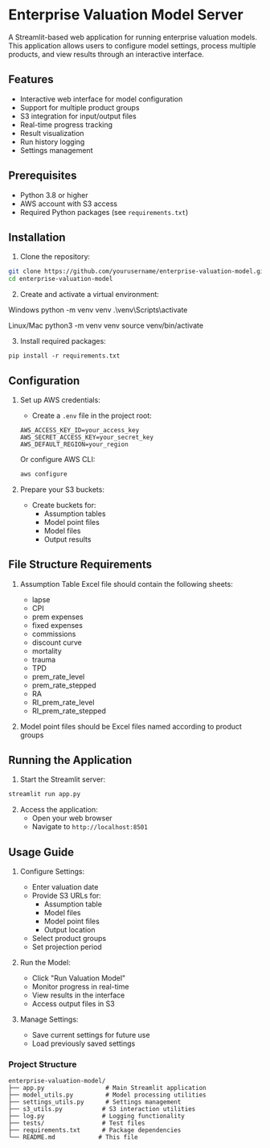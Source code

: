 # Enterprise Valuation Model Server

A Streamlit-based web application for running enterprise valuation models. This application allows users to configure model settings, process multiple products, and view results through an interactive interface.

## Features

- Interactive web interface for model configuration
- Support for multiple product groups
- S3 integration for input/output files
- Real-time progress tracking
- Result visualization
- Run history logging
- Settings management

## Prerequisites

- Python 3.8 or higher
- AWS account with S3 access
- Required Python packages (see `requirements.txt`)

## Installation

1. Clone the repository:

```bash
git clone https://github.com/yourusername/enterprise-valuation-model.git
cd enterprise-valuation-model
```
2. Create and activate a virtual environment:

Windows
python -m venv venv
.\venv\Scripts\activate


Linux/Mac
python3 -m venv venv
source venv/bin/activate

3. Install required packages:
```
pip install -r requirements.txt
```

## Configuration

1. Set up AWS credentials:
   - Create a `.env` file in the project root:
   ```
   AWS_ACCESS_KEY_ID=your_access_key
   AWS_SECRET_ACCESS_KEY=your_secret_key
   AWS_DEFAULT_REGION=your_region
   ```
   
   Or configure AWS CLI:
   ```bash
   aws configure
   ```

2. Prepare your S3 buckets:
   - Create buckets for:
     - Assumption tables
     - Model point files
     - Model files
     - Output results

## File Structure Requirements

1. Assumption Table Excel file should contain the following sheets:
   - lapse
   - CPI
   - prem expenses
   - fixed expenses
   - commissions
   - discount curve
   - mortality
   - trauma
   - TPD
   - prem_rate_level
   - prem_rate_stepped
   - RA
   - RI_prem_rate_level
   - RI_prem_rate_stepped

2. Model point files should be Excel files named according to product groups

## Running the Application

1. Start the Streamlit server:
```bash
streamlit run app.py
```

2. Access the application:
   - Open your web browser
   - Navigate to `http://localhost:8501`

## Usage Guide

1. Configure Settings:
   - Enter valuation date
   - Provide S3 URLs for:
     - Assumption table
     - Model files
     - Model point files
     - Output location
   - Select product groups
   - Set projection period

2. Run the Model:
   - Click "Run Valuation Model"
   - Monitor progress in real-time
   - View results in the interface
   - Access output files in S3

3. Manage Settings:
   - Save current settings for future use
   - Load previously saved settings


### Project Structure
```
enterprise-valuation-model/
├── app.py                 # Main Streamlit application
├── model_utils.py         # Model processing utilities
├── settings_utils.py      # Settings management
├── s3_utils.py           # S3 interaction utilities
├── log.py                # Logging functionality
├── tests/                # Test files
├── requirements.txt      # Package dependencies
└── README.md            # This file
```